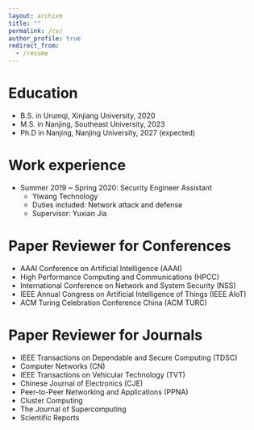 ```yaml
---
layout: archive
title: ""
permalink: /cv/
author_profile: true
redirect_from:
  - /resume
---
```


Education
======
* B.S. in Urumqi, Xinjiang University, 2020
* M.S. in Nanjing, Southeast University, 2023
* Ph.D in Nanjing, Nanjing University, 2027 (expected)

Work experience
======
* Summer 2019 ~ Spring 2020: Security Engineer Assistant
  * Yiwang Technology
  * Duties included: Network attack and defense
  * Supervisor: Yuxian Jia

# Paper Reviewer for Conferences

- AAAI Conference on Artificial Intelligence (AAAI)
- High Performance Computing and Communications (HPCC)
- International Conference on Network and System Security (NSS)
- IEEE Annual Congress on Artificial Intelligence of Things (IEEE AIoT)
- ACM Turing Celebration Conference China (ACM TURC)

# Paper Reviewer for Journals

- IEEE Transactions on Dependable and Secure Computing (TDSC)
- Computer Networks (CN)
- IEEE Transactions on Vehicular Technology (TVT)
- Chinese Journal of Electronics (CJE)
- Peer-to-Peer Networking and Applications (PPNA)
- Cluster Computing
- The Journal of Supercomputing
- Scientific Reports